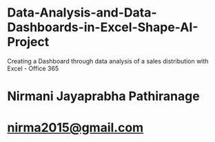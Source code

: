 # Data-Analysis-and-Data-Dashboards-in-Excel-Shape-AI-Project

Creating a Dashboard through data analysis of a sales distribution with Excel - Office 365

# Nirmani Jayaprabha Pathiranage
# nirma2015@gmail.com
